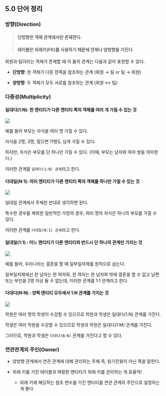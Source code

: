 ## 5.0 단어 정리

### 방향(Direction)

> #### 단방향은 객체 관계에서만 존재한다.
> #### 테이블은 외래키(FK)를 사용하기 때문에 언제나 양방향을 가진다.

회원과 팀이라는 객체가 존재할 때 이 둘의 관계는 다음과 같이 표현할 수 있다.

- **단방향**: 한 객체가 다른 한쪽을 참조하는 관계 (회원 → 팀 or 팀 → 회원)


- **양방향**: 두 객체가 모두 서로를 참조하는 관계 (회원 ↔ 팀)

### 다중성(Multiplicity)

#### 일대다(1:N): 한 엔티티가 다른 엔티티 쪽의 객체를 여러 개 가질 수 있는 것

![](https://velog.velcdn.com/images%2Fgillog%2Fpost%2F8977abf9-f56e-46b0-8764-cf6446af1daf%2F22.PNG)

예를 들어 부모는 자식을 여러 명 가질 수 있다.

자식을 2명, 3명, 많으면 11명도 넘게 가질 수 있다.

하지만, 자식은 부모를 단 하나만 가질 수 있다. (이때, 부모는 남자와 여자 쌍을 의미한다.)

이러한 관계를 `일대다(1:N) 관계`라고 한다.


#### 다대일(N:1): 여러 엔티티가 다른 엔티티 쪽의 객체를 하나만 가질 수 있는 것
![](https://velog.velcdn.com/images%2Fgillog%2Fpost%2F8977abf9-f56e-46b0-8764-cf6446af1daf%2F22.PNG)

일대일 관계에서 주체만 반대로 생각하면 된다.

특수한 경우를 제외한 일반적인 가정의 경우, 여러 명의 자식은 하나의 부모를 가질 수 있다.

이러한 관계를 `다대일(N:1) 관계`라고 한다.


#### 일대일(1:1) : 어느 엔티티가 다른 엔티티와 반드시 단 하나의 관계만 가지는 것

![](https://velog.velcdn.com/images%2Fgillog%2Fpost%2F296d4f71-8eba-4353-bf3a-4d9b342695df%2F11.PNG)

예를 들어, 우리나라는 결혼을 할 때 일부일처제를 원칙으로 삼는다.

일부일처제에선 한 남자는 한 여자와, 한 여자는 한 남자와 밖에 결혼을 할 수 없고 남편 또는 부인을 2명 이상 둘 수 없는데, 이러한 관계를 1:1 관계라고 한다.


#### 다대다(N:N) : 양쪽 엔티티 모두에서 1:N 관계를 가지는 것
![](https://velog.velcdn.com/images%2Fgillog%2Fpost%2F33a5d121-a58d-4791-a2f7-d1243e954d21%2F33.PNG)


학원은 여러 명의 학생이 수강할 수 있으므로 학원과 학생은 일대다(1:N) 관계를 가진다.

학생은 여러 학원을 수강할 수 있으므로 학생과 학원은 일대다(1:M) 관계를 가진다.

그러므로, 학원과 학생은 `다대다(N:N)` 관계를 가진다고 할 수 있다.

### 연관관계의 주인(Owner)
- 양방향 관계에서 연관 관계에 대해 관리하는 주체 즉, 읽기전용이 아닌 쪽을 말한다.

- 외래 키를 가진 테이블과 매핑한 엔티티가 외래 키를 관리하는 게 효율적!

  - 외래 키에 해당하는 참조 변수를 가진 엔티티를 연관 관계의 주인으로 설정하는 게 좋다